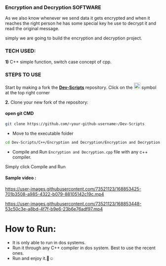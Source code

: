 ### Encryption and Decryption SOFTWARE
As we also know whenever we send data it gets encrypted and when it reaches the right person he has some special key he use to decrypt it and read the original message.

simply we are going to build the encryption and decryption project.
### TECH USED:
 **1)** C++
    simple function, switch case concept of cpp.
    
### STEPS TO USE
Start by making a fork the [**Dev-Scripts**](https://github.com/abhijeet007rocks8/Dev-Scripts) repository. Click on the <a href="https://github.com/abhijeet007rocks8/Dev-Scripts/fork"><img src="https://i.imgur.com/G4z1kEe.png" height="21" width="21"></a> symbol at the top right corner

**2.** Clone your new fork of the repository:
#### open git CMD
```bash
git clone https://github.com/<your-github-username>/Dev-Scripts
```

 - Move to the executable folder
 ```bash
 cd Dev-Scripts/C++/Encryption and Decryption/Encryption and Decryption.cpp
 ```
 - Compile and Run ```Encryption and Decryption.cpp``` file with any c++ compiler.
 
 Simply click Compile and Run
 
 #### Sample video :
 
 


https://user-images.githubusercontent.com/73521123/168853425-701b3508-a985-4322-b079-88105142c19c.mp4



https://user-images.githubusercontent.com/73521123/168853448-53c50c3e-a8bd-4f7f-b9e6-23b6e76adf97.mp4



# How to Run:

- It is only able to run in dos systems.
- Run it through any C++ compiler in dos system. Best to use the recent ones.
- Run and enjoy it.🥲☺️
